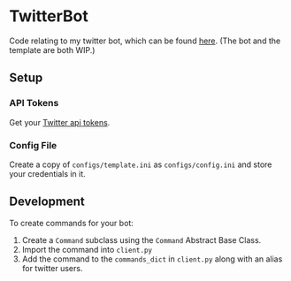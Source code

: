 # TwitterBot
Code relating to my twitter bot, which can be found [here](https://twitter.com/WhatDoITweetBot). (The bot and the template are both WIP.)

## Setup
### API Tokens
Get your [Twitter api tokens](https://developer.twitter.com/en/support/twitter-api).
### Config File
Create a copy of `configs/template.ini` as `configs/config.ini` and store your credentials in it.

## Development
To create commands for your bot:
1. Create a `Command` subclass using the `Command` Abstract Base Class.
2. Import the command into `client.py`
3. Add the command to the `commands_dict` in `client.py` along with an alias for twitter users.
